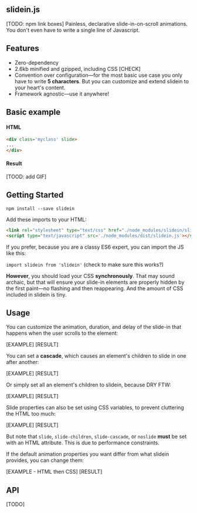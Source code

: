 ## slidein.js
[TODO: npm link boxes]
Painless, declarative slide-in-on-scroll animations. You don't even have to write a single line of Javascript.

## Features
* Zero-dependency
* 2.6kb minified and gzipped, including CSS [CHECK]
* Convention over configuration—for the most basic use case you only have to write **5 characters**. But you can customize and extend slidein to your heart's content.
* Framework agnostic—use it anywhere!

## Basic example

#### HTML
```html
<div class='myclass' slide>
...
</div>

```
#### Result
[TOOD: add GIF]

## Getting Started

`npm install --save slidein`

Add these imports to your HTML:
```html
<link rel="stylesheet" type="text/css" href="./node_modules/slidein/slidein.css">
<script type="text/javascript" src='./node_modules/dist/slidein.js'></script>
```

If you prefer, because you are a classy ES6 expert, you can import the JS like this:

`import slidein from 'slidein'` (check to make sure this works?)

**However**, you should load your CSS **synchronously**. That may sound archaic, but that will ensure your slide-in elements are properly hidden by the first paint—no flashing and then reappearing. And the amount of CSS included in slidein is tiny.

## Usage

You can customize the animation, duration, and delay of the slide-in that happens when the user scrolls to the element:

[EXAMPLE]
[RESULT]

You can set a **cascade**, which causes an element's children to slide in one after another:

[EXAMPLE]
[RESULT]

Or simply set all an element's children to slidein, because DRY FTW:

[EXAMPLE]
[RESULT]

Slide properties can also be set using CSS variables, to prevent cluttering the HTML too much:

[EXAMPLE]
[RESULT]

But note that `slide`, `slide-children`, `slide-cascade`, or `noslide` **must** be set with an HTML attribute. This is due to performance constraints.

If the default animation properties you want differ from what slidein provides, you can change them:

[EXAMPLE - HTML then CSS]
[RESULT]

## API

[TODO]
